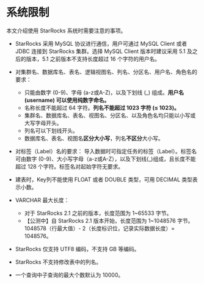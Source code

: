# 系统限制

本文介绍使用 StarRocks 系统时需要注意的事项。

- StarRocks 采用 MySQL 协议进行通信，用户可通过 MySQL Client 或者 JDBC 连接到 StarRocks 集群。选择 MySQL Client 版本时建议采用 5.1 及之后的版本，5.1 之前版本不支持长度超过 16 个字符的用户名。

- 对集群名、数据库名、表名、逻辑视图名、列名、分区名、用户名、角色名的要求：
  - 只能由数字 (0-9)、字母 (a-z或A-Z)，以及下划线 (\_) 组成。**用户名 (username) 可以使用纯数字命名。**
  - 名称长度不能超过 64 字符。**列名不能超过 1023 字符 (≤ 1023)。**
  - 集群名、数据库名、表名、视图名、分区名、以及角色名均只能以小写或大写字母开头。
  - 列名可以下划线开头。
  - 数据库名、表名、视图名**区分大小写**，列名**不区分**大小写。
- 对标签（Label）名的要求：
  导入数据时可指定任务的标签（Label）。标签名可由数字 (0-9)、大小写字母（a-z或A-Z），以及下划线(\_)组成，且长度不能超过 128 个字符。标签名对起始字符无要求。
- 建表时，Key列不能使用 FLOAT 或者 DOUBLE 类型，可用 DECIMAL 类型表示小数。
- VARCHAR 最大长度：
  - 对于 StarRocks 2.1 之前的版本，长度范围为 1~65533 字节。
  - 【公测中】自 StarRocks 2.1 版本开始，长度范围为 1~1048576 字节。1048578（行最大值）- 2（长度标识位，记录实际数据长度）= 1048576。
- StarRocks 仅支持 UTF8 编码，不支持 GB 等编码。
- StarRocks 不支持修改表中的列名。
- 一个查询中子查询的最大个数默认为 10000。

